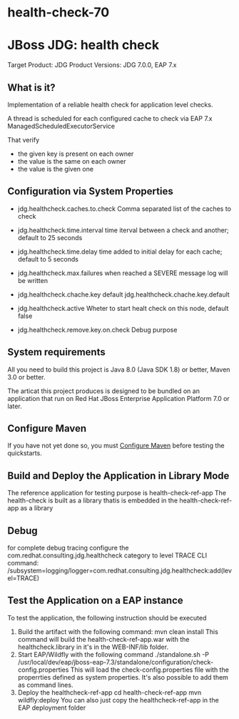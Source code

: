 # health-check-70

JBoss JDG: health check 
=====================================
Target Product: JDG
Product Versions: JDG 7.0.0, EAP 7.x


What is it?
-----------

Implementation of a reliable health check for application level checks.

A thread is scheduled for each configured cache to check via EAP 7.x ManagedScheduledExecutorService

That verify
  - the given key is present on each owner
  - the value is the same on each owner
  - the value is the given one
	 

Configuration via System Properties
-------------------
	
 * jdg.healthcheck.caches.to.check 
   Comma separated list of the caches to check
	
 * jdg.healthcheck.time.interval
   time iterval between a check and another; default to 25 seconds 
	
 * jdg.healthcheck.time.delay
   time added to initial delay for each cache; default to 5 seconds
	
 * jdg.healthcheck.max.failures
   when reached a SEVERE message log will be written
   
 * jdg.healthcheck.chache.key
   default jdg.healthcheck.chache.key.default
   
 * jdg.healthcheck.active
   Wheter to start healt check on this node, default false
 
 * jdg.healthcheck.remove.key.on.check
   Debug purpose


System requirements
-------------------

All you need to build this project is Java 8.0 (Java SDK 1.8) or better, Maven 3.0 or better.

The articat this project produces is designed to be bundled on an application that run on Red Hat JBoss Enterprise Application Platform 7.0 or later.


Configure Maven
---------------

If you have not yet done so, you must [Configure Maven](https://github.com/jboss-developer/jboss-developer-shared-resources/blob/master/guides/CONFIGURE_MAVEN.md#configure-maven-to-build-and-deploy-the-quickstarts) before testing the quickstarts.


Build and Deploy the Application in Library Mode
------------------------------------------------

The reference application for testing purpose is health-check-ref-app
The health-check is built as a library thatis is embedded in the health-check-ref-app as a library




Debug
------------------------------------------------
for complete debug tracing configure the
com.redhat.consulting.jdg.healthcheck
category to level TRACE
CLI command:
/subsystem=logging/logger=com.redhat.consulting.jdg.healthcheck:add(level=TRACE)


Test the Application on a EAP instance
-----------------------------------------------------------------

To test the application, the following instruction should be executed
1. Build the artifact with the following command:
mvn clean install
This command will build the health-check-ref-app.war with the healthcheck.library in it's in the WEB-INF/lib folder.
2. Start EAP/Wildfly with the following command
./standalone.sh -P /usr/local/dev/eap/jboss-eap-7.3/standalone/configuration/check-config.properties
This will load the check-config.properties file with the properrties defined as system properties. It's also possible to add them as command lines.
3. Deploy the healthcheck-ref-app
cd health-check-ref-app
mvn wildfly:deploy 
You can also just copy the healthcheck-ref-app in the EAP deployment folder


        
